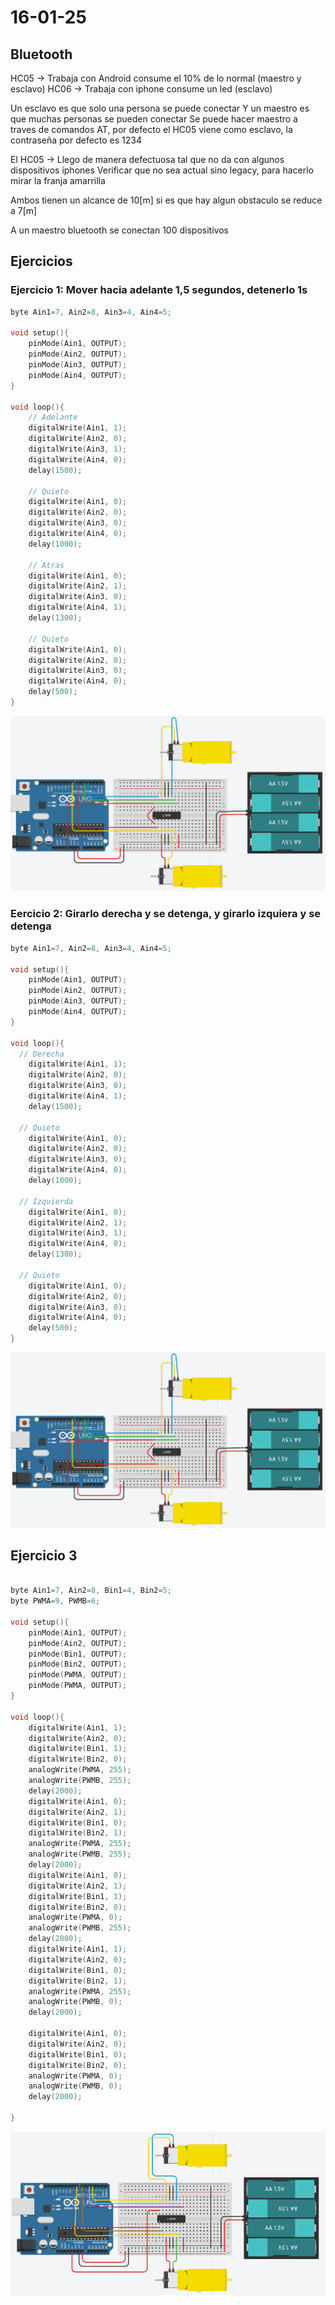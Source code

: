 # 16-01-25

## Bluetooth

HC05 -> Trabaja con Android consume el 10% de lo normal (maestro y esclavo)
HC06 -> Trabaja con iphone consume un led (esclavo)

Un esclavo es que solo una persona se puede conectar
Y un maestro es que muchas personas se pueden conectar
Se puede hacer maestro a traves de comandos AT, por defecto el HC05 viene como esclavo, la contraseña por defecto es 1234

El HC05 -> Llego de manera defectuosa tal que no da con algunos dispositivos iphones
Verificar que no sea actual sino legacy, para hacerlo mirar la franja amarrilla

Ambos tienen un alcance de 10[m] si es que hay algun obstaculo se reduce a 7[m]

A un maestro bluetooth  se conectan 100 dispositivos

## Ejercicios

### Ejercicio 1: Mover hacia adelante 1,5 segundos, detenerlo 1s

``` c++
byte Ain1=7, Ain2=8, Ain3=4, Ain4=5;

void setup(){
    pinMode(Ain1, OUTPUT);
    pinMode(Ain2, OUTPUT);
    pinMode(Ain3, OUTPUT);
    pinMode(Ain4, OUTPUT);
}

void loop(){
    // Adelante
    digitalWrite(Ain1, 1);
    digitalWrite(Ain2, 0);
    digitalWrite(Ain3, 1);
    digitalWrite(Ain4, 0);
    delay(1500);

    // Quieto
    digitalWrite(Ain1, 0);
    digitalWrite(Ain2, 0);
    digitalWrite(Ain3, 0);
    digitalWrite(Ain4, 0);
    delay(1000);

    // Atras
    digitalWrite(Ain1, 0);
    digitalWrite(Ain2, 1);
    digitalWrite(Ain3, 0);
    digitalWrite(Ain4, 1);
    delay(1300);

    // Quieto
    digitalWrite(Ain1, 0);
    digitalWrite(Ain2, 0);
    digitalWrite(Ain3, 0);
    digitalWrite(Ain4, 0);
    delay(500);
}
```

![Ejercicio 1](/apuntes/imagenes/16-01-25/ejercicio1-2.png)

### Eercicio 2: Girarlo derecha y se detenga, y girarlo izquiera y se detenga

```c++
byte Ain1=7, Ain2=8, Ain3=4, Ain4=5;

void setup(){
    pinMode(Ain1, OUTPUT);
    pinMode(Ain2, OUTPUT);
    pinMode(Ain3, OUTPUT);
    pinMode(Ain4, OUTPUT);
}

void loop(){
  // Derecha
    digitalWrite(Ain1, 1);
    digitalWrite(Ain2, 0);
    digitalWrite(Ain3, 0);
    digitalWrite(Ain4, 1);
    delay(1500);
  
  // Quieto
    digitalWrite(Ain1, 0);
    digitalWrite(Ain2, 0);
    digitalWrite(Ain3, 0);
    digitalWrite(Ain4, 0);
    delay(1000);
  
  // Izquierda
    digitalWrite(Ain1, 0);
    digitalWrite(Ain2, 1);
    digitalWrite(Ain3, 1);
    digitalWrite(Ain4, 0);
    delay(1300);
  
  // Quieto
    digitalWrite(Ain1, 0);
    digitalWrite(Ain2, 0);
    digitalWrite(Ain3, 0);
    digitalWrite(Ain4, 0);
    delay(500); 
}
```

![Ejercicio 2](/apuntes/imagenes/16-01-25/ejercicio1-2.png)

## Ejercicio 3

```c++

byte Ain1=7, Ain2=8, Bin1=4, Bin2=5;
byte PWMA=9, PWMB=6;

void setup(){
    pinMode(Ain1, OUTPUT);
    pinMode(Ain2, OUTPUT);
    pinMode(Bin1, OUTPUT);
    pinMode(Bin2, OUTPUT);
    pinMode(PWMA, OUTPUT);
    pinMode(PWMA, OUTPUT);
}

void loop(){
    digitalWrite(Ain1, 1);
    digitalWrite(Ain2, 0);
    digitalWrite(Bin1, 1);
    digitalWrite(Bin2, 0);
    analogWrite(PWMA, 255);
    analogWrite(PWMB, 255);
    delay(2000);
    digitalWrite(Ain1, 0);
    digitalWrite(Ain2, 1);
    digitalWrite(Bin1, 0);
    digitalWrite(Bin2, 1);
    analogWrite(PWMA, 255);
    analogWrite(PWMB, 255);
    delay(2000);
    digitalWrite(Ain1, 0);
    digitalWrite(Ain2, 1);
    digitalWrite(Bin1, 1);
    digitalWrite(Bin2, 0);
    analogWrite(PWMA, 0);
    analogWrite(PWMB, 255);
    delay(2000);
    digitalWrite(Ain1, 1);
    digitalWrite(Ain2, 0);
    digitalWrite(Bin1, 0);
    digitalWrite(Bin2, 1);
    analogWrite(PWMA, 255);
    analogWrite(PWMB, 0);
    delay(2000);

    digitalWrite(Ain1, 0);
    digitalWrite(Ain2, 0);
    digitalWrite(Bin1, 0);
    digitalWrite(Bin2, 0);
    analogWrite(PWMA, 0);
    analogWrite(PWMB, 0);
    delay(2000);
    
}
```

![Ejercicio 3](/apuntes/imagenes/16-01-25/ejercicio3.png)
